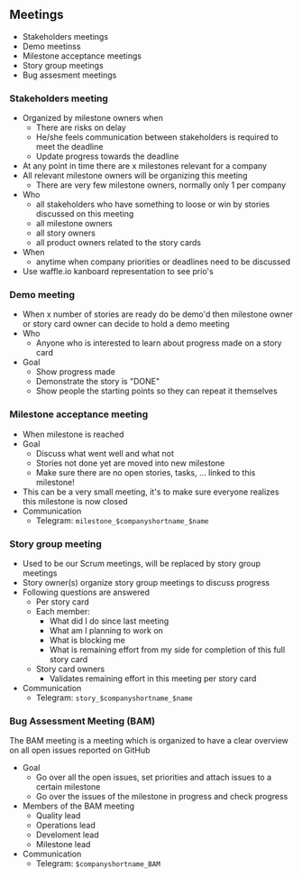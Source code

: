 ## Meetings

- Stakeholders meetings
- Demo meetinss
- Milestone acceptance meetings
- Story group meetings
- Bug assesment meetings


### Stakeholders meeting

- Organized by milestone owners when
  - There are risks on delay
  - He/she feels communication between stakeholders is required to meet the deadline
  - Update progress towards the deadline
- At any point in time there are x milestones relevant for a company
- All relevant milestone owners will be organizing this meeting
  - There are very few milestone owners, normally only 1 per company 
- Who
  - all stakeholders who have something to loose or win by stories discussed on this meeting
  - all milestone owners
  - all story owners 
  - all product owners related to the story cards
- When
  - anytime when company priorities or deadlines need to be discussed
- Use waffle.io kanboard representation to see prio's


### Demo meeting

- When x number of stories are ready do be demo'd then milestone owner or story card owner can decide to hold a demo meeting
- Who
  - Anyone who is interested to learn about progress made on a story card
- Goal
  - Show progress made
  - Demonstrate the story is "DONE"
  - Show people the starting points so they can repeat it themselves


### Milestone acceptance meeting

- When milestone is reached
- Goal
  - Discuss what went well and what not
  - Stories not done yet are moved into new milestone
  - Make sure there are no open stories, tasks, ... linked to this milestone!
- This can be a very small meeting, it's to make sure everyone realizes this milestone is now closed
- Communication
  - Telegram: ```milestone_$companyshortname_$name```


### Story group meeting

- Used to be our Scrum meetings, will be replaced by story group meetings
- Story owner(s) organize story group meetings to discuss progress
- Following questions are answered
  - Per story card 
  - Each member: 
    - What did I do since last meeting
    - What am I planning to work on
    - What is blocking me
    - What is remaining effort from my side for completion of this full story card
  - Story card owners
    - Validates remaining effort in this meeting per story card
- Communication 
  - Telegram: ```story_$companyshortname_$name```


### Bug Assessment Meeting (BAM)
  		  
 The BAM meeting is a meeting which is organized to have a clear overview on all open issues reported on GitHub
 
 - Goal
   - Go over all the open issues, set priorities and attach issues to a certain milestone
   - Go over the issues of the milestone in progress and check progress
 - Members of the BAM meeting
   - Quality lead
   - Operations lead
   - Develoment lead
   - Milestone lead
 - Communication
   - Telegram: ```$companyshortname_BAM```